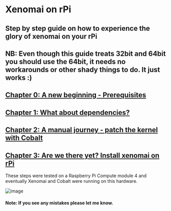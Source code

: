 # Xenomai on rPi

## Step by step guide on how to experience the glory of xenomai on your rPi
## NB: Even though this guide treats 32bit and 64bit you should use the 64bit, it needs no workarounds or other shady things to do. It just works :) 

## [Chapter 0: A new beginning - Prerequisites](https://github.com/George117/rpi-kernel-compile/issues/3)
## [Chapter 1: What about dependencies?](https://github.com/George117/rpi-kernel-compile/issues/4)
## [Chapter 2: A manual journey - patch the kernel with Cobalt](https://github.com/George117/rpi-kernel-compile/issues/5)
## [Chapter 3: Are we there yet? Install xenomai on rPi](https://github.com/George117/rpi-kernel-compile/issues/6)




These steps were tested on a Raspberry Pi Compute module 4 and eventually Xenomai and Cobalt were running on this hardware.

![image](https://user-images.githubusercontent.com/25773586/233063151-2eb5e573-a403-4abc-960d-fc311c137bc7.png)

#### Note: If you see any mistakes please let me know.
